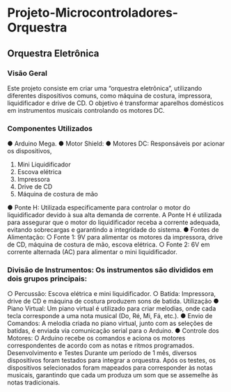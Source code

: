 # Projeto-Microcontroladores-Orquestra
## Orquestra Eletrônica
### Visão Geral
Este projeto consiste em criar uma “orquestra eletrônica”,  utilizando diferentes dispositivos comuns, como máquina de costura, impressora, liquidificador e drive de CD. O objetivo é transformar aparelhos domésticos em instrumentos musicais controlando os motores DC. 

### Componentes Utilizados
●	Arduino Mega.
●	Motor Shield:
●	Motores DC: Responsáveis por acionar os dispositivos,
1.	Mini Liquidificador 
2.	Escova elétrica
3.	Impressora 
4.	Drive de CD
5.	Máquina de costura de mão 

●	Ponte H: Utilizada especificamente para controlar o motor do liquidificador devido à sua alta demanda de corrente. A Ponte H é utilizada para assegurar que o motor do liquidificador receba a corrente adequada, evitando sobrecargas e garantindo a integridade do sistema.
●	Fontes de Alimentação:
○	Fonte 1: 9V para alimentar os motores da impressora, drive de CD, máquina de costura de mão, escova elétrica.
○	Fonte 2: 6V em corrente alternada (AC) para alimentar o mini liquidificador.

### Divisão de Instrumentos: Os instrumentos são divididos em dois grupos principais:
○	Percussão: Escova elétrica e mini liquidificador. 
○	Batida: Impressora, drive de CD e máquina de costura produzem sons de batida.
Utilização
●	Piano Virtual: Um piano virtual é utilizado para criar melodias, onde cada tecla corresponde a uma nota musical (Do, Ré, Mi, Fá, etc.).
●	Envio de Comandos: A melodia criada no piano virtual, junto com as seleções de batidas, é enviada via comunicação serial para o Arduino.
●	Controle dos Motores: O Arduino recebe os comandos e aciona os motores correspondentes de acordo com as notas e ritmos programados.
Desenvolvimento e Testes
Durante um período de 1 mês, diversos dispositivos foram testados para integrar a orquestra. Após os testes, os dispositivos selecionados foram mapeados para corresponder às notas musicais, garantindo que cada um produza um som que se assemelhe às notas tradicionais.



